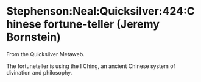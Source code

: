 
# Stephenson:Neal:Quicksilver:424:Chinese fortune-teller (Jeremy Bornstein)

From the Quicksilver Metaweb.

The fortuneteller is using the I Ching, an ancient Chinese system of divination and philosophy.
